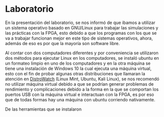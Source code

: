 # Laboratorio
En la presentación del laboratorio, se nos informó de que ibamos a utilizar un sistema operativo basado en GNU/Linux para trabajar las simulaciones y las prácticas con la FPGA, esto debido a que los programas con los que se va a trabajar funcionan mejor en este tipo de sistemas operativos, ahora, además de eso es por que la mayoría son software libre.

Al contar con dos computadores diferentes y por conveniencia se utilizaron dos métodos para ejecutar Linux en los computadores, se instaló ubuntu en un formateo limpio en uno de los computadores y en la otra máquina se tiene una instalación de Windows 10 la cual ejecuta una máquina virtual, esto con el fin de probar algunas otras distribuciones que llamaran la atención en [DistroWatch](https://distrowatch.com/) (Linux Mint, Ubuntu, Kali Linux), se nos recomendó no utilizar máquina virtual debido a que se podrían generar problemas de rendimiento y complicaciones debido a la forma en la que se comportan los puertos USB con la máquina virtual e interactuan con la FPGA, es por eso que de todas formas hay una máquina con ubuntu corriendo nativamente. 

De las herramientas que se instalaron 
